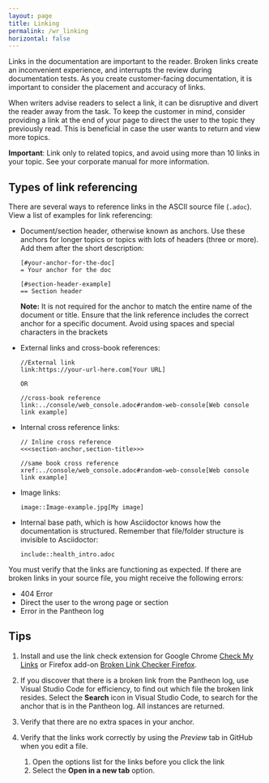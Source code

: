 ```yaml
---
layout: page
title: Linking
permalink: /wr_linking
horizontal: false
---
```


Links in the documentation are important to the reader. Broken links create an inconvenient experience, and interrupts the review during documentation tests. As you create customer-facing documentation, it is important to consider the placement and accuracy of links. 

When writers advise readers to select a link, it can be disruptive and divert the reader away from the task. To keep the customer in mind, consider providing a link at the end of your page to direct the user to the topic they previously read. This is beneficial in case the user wants to return and view more topics.

**Important**: Link only to related topics, and avoid using more than 10 links in your topic. See your corporate manual for more information.

## Types of link referencing

There are several ways to reference links in the ASCII source file (`.adoc`). View a list of examples for link referencing:

* Document/section header, otherwise known as anchors. Use these anchors for longer topics or topics with lots of headers (three or more). Add them after the short description:

  ```
  [#your-anchor-for-the-doc]
  = Your anchor for the doc

  [#section-header-example]
  == Section header
  ```

  **Note:** It is not required for the anchor to match the entire name of the document or title. Ensure that the link reference includes the correct anchor for a specific document. Avoid using spaces and special characters in the brackets

* External links and cross-book references:

  ```
  //External link
  link:https://your-url-here.com[Your URL]
  
  OR 
  
  //cross-book reference
  link:../console/web_console.adoc#random-web-console[Web console link example]
  ```

* Internal cross reference links:

  ```
  // Inline cross reference
  <<<section-anchor,section-title>>>

  //same book cross reference
  xref:../console/web_console.adoc#random-web-console[Web console link example]
  ```

* Image links:

  ```
  image::Image-example.jpg[My image]
  ```

* Internal base path, which is how Asciidoctor knows how the documentation is structured. Remember that file/folder structure is invisible to Asciidoctor:

  ```
  include::health_intro.adoc
  ```

You must verify that the links are functioning as expected. If there are broken links in your source file, you might receive the following errors:

* 404 Error
* Direct the user to the wrong page or section 
* Error in the Pantheon log

## Tips

1. Install and use the link check extension for Google Chrome [Check My Links](https://chrome.google.com/webstore/detail/check-my-links/ojkcdipcgfaekbeaelaapakgnjflfglf?hl=en) or Firefox add-on [Broken Link Checker Firefox](https://add0n.com/broken-link-checker.html).

2. If you discover that there is a broken link from the Pantheon log, use Visual Studio Code for efficiency, to find out which file the broken link resides. Select the **Search** icon in Visual Studio Code, to search for the anchor that is in the Pantheon log. All instances are returned.

3. Verify that there are no extra spaces in your anchor.

4. Verify that the links work correctly by using the _Preview_ tab in GitHub when you edit a file.

   1. Open the options list for the links before you click the link
   2. Select the **Open in a new tab** option.  



